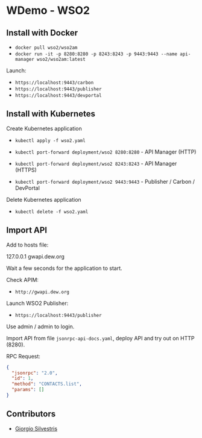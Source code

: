 # WDemo - WSO2

## Install with Docker

- `docker pull wso2/wso2am`
- `docker run -it -p 8280:8280 -p 8243:8243 -p 9443:9443 --name api-manager wso2/wso2am:latest`

Launch:

- `https://localhost:9443/carbon` 
- `https://localhost:9443/publisher` 
- `https://localhost:9443/devportal` 

## Install with Kubernetes

Create Kubernetes application

- `kubectl apply -f wso2.yaml`

- `kubectl port-forward deployment/wso2 8280:8280` - API Manager (HTTP)
- `kubectl port-forward deployment/wso2 8243:8243` - API Manager (HTTPS)
- `kubectl port-forward deployment/wso2 9443:9443` - Publisher / Carbon / DevPortal

Delete Kubernetes application

- `kubectl delete -f wso2.yaml`

## Import API

Add to hosts file:

127.0.0.1	gwapi.dew.org

Wait a few seconds for the application to start.

Check APIM:

- `http://gwapi.dew.org`

Launch WSO2 Publisher:

- `https://localhost:9443/publisher`

Use admin / admin to login.

Import API from file `jsonrpc-api-docs.yaml`, deploy API and try out on HTTP (8280).

RPC Request:

```json
{
  "jsonrpc": "2.0",
  "id": 1,
  "method": "CONTACTS.list",
  "params": []
}
```

## Contributors

* [Giorgio Silvestris](https://github.com/giosil)

